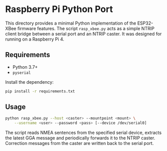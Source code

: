 # Raspberry Pi Python Port

This directory provides a minimal Python implementation of the ESP32-XBee firmware features.
The script `rasp_xbee.py` acts as a simple NTRIP client bridge between a serial
port and an NTRIP caster. It was designed for running on a Raspberry Pi 4.

## Requirements
* Python 3.7+
* `pyserial`

Install the dependency:
```bash
pip install -r requirements.txt
```

## Usage
```bash
python rasp_xbee.py --host <caster> --mountpoint <mount> \
    --username <user> --password <pass> [--device /dev/serial0]
```

The script reads NMEA sentences from the specified serial device, extracts the
latest GGA message and periodically forwards it to the NTRIP caster. Correction
messages from the caster are written back to the serial port.
